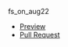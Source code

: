 fs_on_aug22

- [Preview](https://github.com/Dikey945/mate_cv.git)
- [Pull Request](https://github.com/Dikey945/mate_cv.git/pull/1/files)
